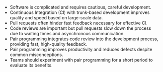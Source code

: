 - Software is complicated and requires cautious, careful development.
- Continuous Integration (CI) with trunk-based development improves quality and speed based on large-scale data.
- Pull requests often hinder fast feedback necessary for effective CI.
- Code reviews are important but pull requests slow down the process due to waiting times and asynchronous communication.
- Pair programming integrates code review into the development process, providing fast, high-quality feedback.
- Pair programming improves productivity and reduces defects despite common misconceptions.
- Teams should experiment with pair programming for a short period to evaluate its benefits.